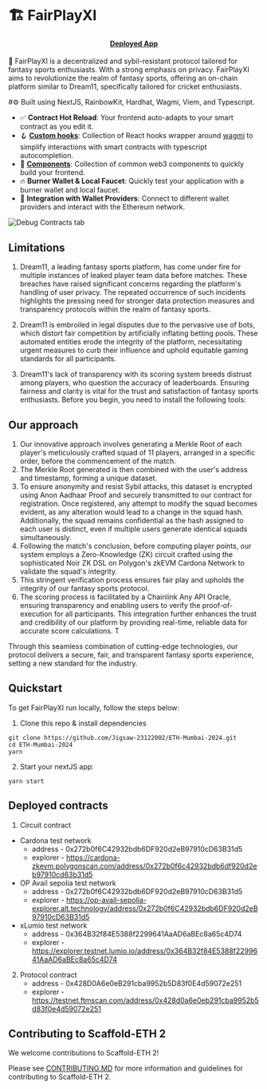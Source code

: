 # 🏗 FairPlayXI

<h4 align="center">
  <a href="https://fairplayxi-sarvagnya.vercel.app?_vercel_share=7XUHmYBZNDSloyWxg1fHNNumRZ4w0JVq">Deployed App</a>
</h4>

🧪 FairPlayXI is a decentralized and sybil-resistant protocol tailored for fantasy sports enthusiasts. With a strong emphasis on privacy. FairPlayXI aims to revolutionize the realm of fantasy sports, offering an on-chain platform similar to Dream11, specifically tailored for cricket enthusiasts.

#⚙️ Built using NextJS, RainbowKit, Hardhat, Wagmi, Viem, and Typescript.

- ✅ **Contract Hot Reload**: Your frontend auto-adapts to your smart contract as you edit it.
- 🪝 **[Custom hooks](https://docs.scaffoldeth.io/hooks/)**: Collection of React hooks wrapper around [wagmi](https://wagmi.sh/) to simplify interactions with smart contracts with typescript autocompletion.
- 🧱 [**Components**](https://docs.scaffoldeth.io/components/): Collection of common web3 components to quickly build your frontend.
- 🔥 **Burner Wallet & Local Faucet**: Quickly test your application with a burner wallet and local faucet.
- 🔐 **Integration with Wallet Providers**: Connect to different wallet providers and interact with the Ethereum network.

![Debug Contracts tab](https://github.com/scaffold-eth/scaffold-eth-2/assets/55535804/b237af0c-5027-4849-a5c1-2e31495cccb1)

## Limitations

1. Dream11, a leading fantasy sports platform, has come under fire for multiple instances of leaked player team data before matches. These breaches have raised significant concerns regarding the platform's handling of user privacy. The repeated occurrence of such incidents highlights the pressing need for stronger data protection measures and transparency protocols within the realm of fantasy sports.

2. Dream11 is embroiled in legal disputes due to the pervasive use of bots, which distort fair competition by artificially inflating betting pools. These automated entities erode the integrity of the platform, necessitating urgent measures to curb their influence and uphold equitable gaming standards for all participants.

3. Dream11's lack of transparency with its scoring system breeds distrust among players, who question the accuracy of leaderboards. Ensuring fairness and clarity is vital for the trust and satisfaction of fantasy sports enthusiasts.
Before you begin, you need to install the following tools:

## Our approach

1. Our innovative approach involves generating a Merkle Root of each player's meticulously crafted squad of 11 players, arranged in a specific order, before the commencement of the match.
2. The Merkle Root generated is then combined with the user's address and timestamp, forming a unique dataset.
3. To ensure anonymity and resist Sybil attacks, this dataset is encrypted using Anon Aadhaar Proof and securely transmitted to our contract for registration. Once registered, any attempt to modify the squad becomes evident, as any alteration would lead to a change in the squad hash. Additionally, the squad remains confidential as the hash assigned to each user is distinct, even if multiple users generate identical squads simultaneously.
4. Following the match's conclusion, before computing player points, our system employs a Zero-Knowledge (ZK) circuit crafted using the sophisticated Noir ZK DSL on Polygon's zkEVM Cardona Network to validate the squad's integrity.
5. This stringent verification process ensures fair play and upholds the integrity of our fantasy sports protocol.
6. The scoring process is facilitated by a Chainlink Any API Oracle, ensuring transparency and enabling users to verify the proof-of-execution for all participants. This integration further enhances the trust and credibility of our platform by providing real-time, reliable data for accurate score calculations. T

Through this seamless combination of cutting-edge technologies, our protocol delivers a secure, fair, and transparent fantasy sports experience, setting a new standard for the industry.


## Quickstart

To get FairPlayXI run locally, follow the steps below:

1. Clone this repo & install dependencies

```
git clone https://github.com/Jigsaw-23122002/ETH-Mumbai-2024.git
cd ETH-Mumbai-2024
yarn
```

2. Start your nextJS app:

```
yarn start
```

## Deployed contracts

1. Circuit contract
  - Cardona test network
     - address - 0x272b0f6C42932bdb6DF920d2eB97910cD63B31d5
     - explorer - https://cardona-zkevm.polygonscan.com/address/0x272b0f6c42932bdb6df920d2eb97910cd63b31d5
  - OP Avail sepolia test network
     - address - 0x272b0f6C42932bdb6DF920d2eB97910cD63B31d5
     - explorer - https://op-avail-sepolia-explorer.alt.technology/address/0x272b0f6C42932bdb6DF920d2eB97910cD63B31d5
  - xLumio test network
     - address - 0x364B32f84E5388f2299641AaAD6aBEc8a65c4D74
     - explorer - https://explorer.testnet.lumio.io/address/0x364B32f84E5388f2299641AaAD6aBEc8a65c4D74
2. Protocol contract
   - address - 0x428D0A6e0eB291cba9952b5D83f0E4d59072e251
   - explorer - https://testnet.ftmscan.com/address/0x428d0a6e0eb291cba9952b5d83f0e4d59072e251

## Contributing to Scaffold-ETH 2

We welcome contributions to Scaffold-ETH 2!

Please see [CONTRIBUTING.MD](https://github.com/scaffold-eth/scaffold-eth-2/blob/main/CONTRIBUTING.md) for more information and guidelines for contributing to Scaffold-ETH 2.
